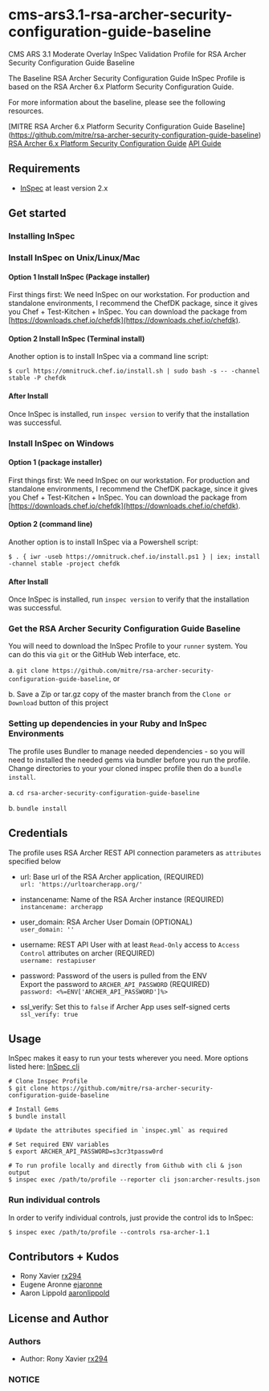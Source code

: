 # cms-ars3.1-rsa-archer-security-configuration-guide-baseline
CMS ARS 3.1 Moderate Overlay InSpec Validation Profile for RSA Archer Security Configuration Guide Baseline

The Baseline RSA Archer Security Configuration Guide InSpec Profile is based on the RSA Archer 6.x Platform Security Configuration Guide.

For more information about the baseline, please see the following resources. 

[MITRE RSA Archer 6.x Platform Security Configuration Guide Baseline] (https://github.com/mitre/rsa-archer-security-configuration-guide-baseline)
[RSA Archer 6.x Platform Security Configuration Guide](https://community.rsa.com/docs/DOC-32567) 
[API Guide](https://community.rsa.com/docs/DOC-41939)

## Requirements

- [InSpec](http://inspec.io/) at least version 2.x

## Get started

### Installing InSpec 

### Install InSpec on Unix/Linux/Mac

#### Option 1 Install InSpec (Package installer)
First things first: We need InSpec on our workstation. For production and standalone environments, I recommend the ChefDK package, since it gives you Chef + Test-Kitchen + InSpec. You can download the package from [https://downloads.chef.io/chefdk](https://downloads.chef.io/chefdk).

#### Option 2 Install InSpec (Terminal install)
Another option is to install InSpec via a command line script:

```
$ curl https://omnitruck.chef.io/install.sh | sudo bash -s -- -channel stable -P chefdk
```

#### After Install
Once InSpec is installed, run `inspec version` to verify that the installation was successful.


### Install InSpec on Windows

#### Option 1 (package installer)
First things first: We need InSpec on our workstation. For production and standalone environments, I recommend the ChefDK package, since it gives you Chef + Test-Kitchen + InSpec. You can download the package from [https://downloads.chef.io/chefdk](https://downloads.chef.io/chefdk).

#### Option 2 (command line)
Another option is to install InSpec via a Powershell script:

```
$ . { iwr -useb https://omnitruck.chef.io/install.ps1 } | iex; install -channel stable -project chefdk
```

#### After Install
Once InSpec is installed, run `inspec version` to verify that the installation was successful.
  
### Get the RSA Archer Security Configuration Guide Baseline

You will need to download the InSpec Profile to your `runner` system. You can do this via `git` or the GitHub Web interface, etc.

  a. `git clone https://github.com/mitre/rsa-archer-security-configuration-guide-baseline`, or 
  
  b. Save a Zip or tar.gz copy of the master branch from the `Clone or Download` button of this project

### Setting up dependencies in your Ruby and InSpec Environments

The profile uses Bundler to manage needed dependencies - so you will need to installed the needed gems via bundler before you run the profile. Change directories to your your cloned inspec profile then do a `bundle install`. 

  a. `cd rsa-archer-security-configuration-guide-baseline` 
  
  b. `bundle install`

## Credentials

The profile uses RSA Archer REST API connection parameters as `attributes` specified below

- url: Base url of the RSA Archer application, (REQUIRED) <br>
`url: 'https://urltoarcherapp.org/'`

- instancename: Name of the RSA Archer instance (REQUIRED)<br>
`instancename: archerapp`

- user_domain: RSA Archer User Domain (OPTIONAL)<br>
`user_domain: ''`

- username: REST API User with at least `Read-Only` access to `Access Control` attributes on archer (REQUIRED)<br>
`username: restapiuser`

- password: Password of the users is pulled from the ENV <br> Export the password to `ARCHER_API_PASSWORD` (REQUIRED)<br>
`password: <%=ENV['ARCHER_API_PASSWORD']%>`

- ssl_verify: Set this to `false` if Archer App uses self-signed certs<br>
`ssl_verify: true`


## Usage

InSpec makes it easy to run your tests wherever you need. More options listed here: [InSpec cli](http://inspec.io/docs/reference/cli/)

```
# Clone Inspec Profile
$ git clone https://github.com/mitre/rsa-archer-security-configuration-guide-baseline

# Install Gems
$ bundle install

# Update the attributes specified in `inspec.yml` as required

# Set required ENV variables
$ export ARCHER_API_PASSWORD=s3cr3tpassw0rd

# To run profile locally and directly from Github with cli & json output 
$ inspec exec /path/to/profile --reporter cli json:archer-results.json
```

### Run individual controls

In order to verify individual controls, just provide the control ids to InSpec:

```
$ inspec exec /path/to/profile --controls rsa-archer-1.1
```

## Contributors + Kudos

- Rony Xavier [rx294](https://github.com/rx294)
- Eugene Aronne [ejaronne](https://github.com/ejaronne)
- Aaron Lippold [aaronlippold](https://github.com/aaronlippold)

## License and Author

### Authors

- Author: Rony Xavier [rx294](https://github.com/rx294)

### NOTICE
